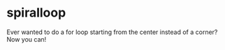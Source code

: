 # spiralloop
Ever wanted to do a for loop starting from the center instead of a corner? Now you can!
